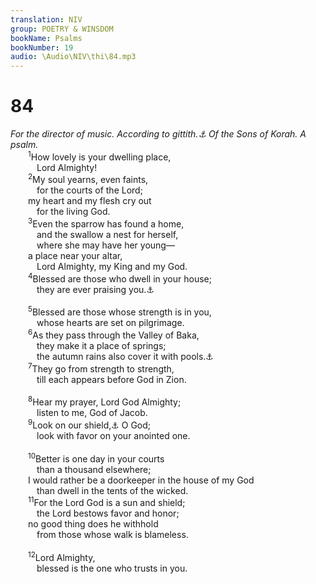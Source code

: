 ```yaml
---
translation: NIV
group: POETRY & WINSDOM
bookName: Psalms 
bookNumber: 19
audio: \Audio\NIV\thi\84.mp3
---
```


<div class="title"><h1>84</h1><i>For the director of music. According to gittith.<a data-toggle="tooltip" data-placement="bottom" title="Title: Probably a musical term">⚓</a> Of the Sons of Korah. A psalm.</i></div>
<span class="verse thi_84_1">  <sup>1</sup>How lovely is your dwelling place, <br/>   Lord Almighty! <br/></span>
<span class="verse thi_84_2">  <sup>2</sup>My soul yearns, even faints, <br/>   for the courts of the Lord; <br/>  my heart and my flesh cry out <br/>   for the living God. <br/></span>
<span class="verse thi_84_3">  <sup>3</sup>Even the sparrow has found a home, <br/>   and the swallow a nest for herself, <br/>   where she may have her young— <br/>  a place near your altar, <br/>   Lord Almighty, my King and my God. <br/></span>
<span class="verse thi_84_4">  <sup>4</sup>Blessed are those who dwell in your house; <br/>   they are ever praising you.<a data-toggle="tooltip" data-placement="bottom" title="The Hebrew has Selah (a word of uncertain meaning) here and at the end of verse 8.">⚓</a><br/><br/></span>
<span class="verse thi_84_5">  <sup>5</sup>Blessed are those whose strength is in you, <br/>   whose hearts are set on pilgrimage. <br/></span>
<span class="verse thi_84_6">  <sup>6</sup>As they pass through the Valley of Baka, <br/>   they make it a place of springs; <br/>   the autumn rains also cover it with pools.<a data-toggle="tooltip" data-placement="bottom" title="Or blessings">⚓</a><br/></span>
<span class="verse thi_84_7">  <sup>7</sup>They go from strength to strength, <br/>   till each appears before God in Zion. <br/><br/></span>
<span class="verse thi_84_8">  <sup>8</sup>Hear my prayer, Lord God Almighty; <br/>   listen to me, God of Jacob. <br/></span>
<span class="verse thi_84_9">  <sup>9</sup>Look on our shield,<a data-toggle="tooltip" data-placement="bottom" title="Or sovereign">⚓</a> O God; <br/>   look with favor on your anointed one. <br/><br/></span>
<span class="verse thi_84_10">  <sup>10</sup>Better is one day in your courts <br/>   than a thousand elsewhere; <br/>  I would rather be a doorkeeper in the house of my God <br/>   than dwell in the tents of the wicked. <br/></span>
<span class="verse thi_84_11">  <sup>11</sup>For the Lord God is a sun and shield; <br/>   the Lord bestows favor and honor; <br/>  no good thing does he withhold <br/>   from those whose walk is blameless. <br/><br/></span>
<span class="verse thi_84_12">  <sup>12</sup>Lord Almighty, <br/>   blessed is the one who trusts in you. <br/></span>

